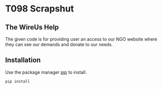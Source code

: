 # T098 Scrapshut

## The WireUs Help

The given code is for providing user an access to our NGO website where they can see our demands and donate to our needs.

## Installation

Use the package manager [pip]() to install.

```bash
pip install 
```
